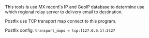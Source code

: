 This tools is use MX record's IP and GeoIP database to determine use which regional relay server to delivery email to destination.

Postfix use TCP transport map connect to this program.

Postfix config:
`transport_maps = tcp:[127.0.0.1]:2527`